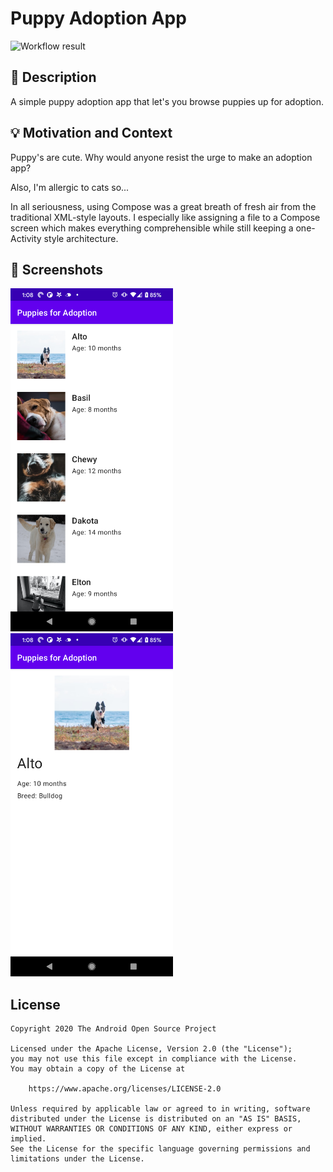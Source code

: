 # Puppy Adoption App

<!--- Replace <OWNER> with your Github Username and <REPOSITORY> with the name of your repository. -->
<!--- You can find both of these in the url bar when you open your repository in github. -->
![Workflow result](https://github.com/shinmiy/android-dev-challenge-week1/workflows/Check/badge.svg)


## :scroll: Description
<!--- Describe your app in one or two sentences -->
A simple puppy adoption app that let's you browse puppies up for adoption.


## :bulb: Motivation and Context
<!--- Optionally point readers to interesting parts of your submission. -->
<!--- What are you especially proud of? -->
Puppy's are cute. Why would anyone resist the urge to make an adoption app?

Also, I'm allergic to cats so...

In all seriousness, using Compose was a great breath of fresh air from the traditional XML-style layouts. I especially like assigning a file to a Compose screen which makes everything comprehensible while still keeping a one-Activity style architecture. 

## :camera_flash: Screenshots
<!-- You can add more screenshots here if you like -->
<img src="/results/screenshot_1.png" width="260">&emsp;<img src="/results/screenshot_2.png" width="260">

## License
```
Copyright 2020 The Android Open Source Project

Licensed under the Apache License, Version 2.0 (the "License");
you may not use this file except in compliance with the License.
You may obtain a copy of the License at

    https://www.apache.org/licenses/LICENSE-2.0

Unless required by applicable law or agreed to in writing, software
distributed under the License is distributed on an "AS IS" BASIS,
WITHOUT WARRANTIES OR CONDITIONS OF ANY KIND, either express or implied.
See the License for the specific language governing permissions and
limitations under the License.
```
